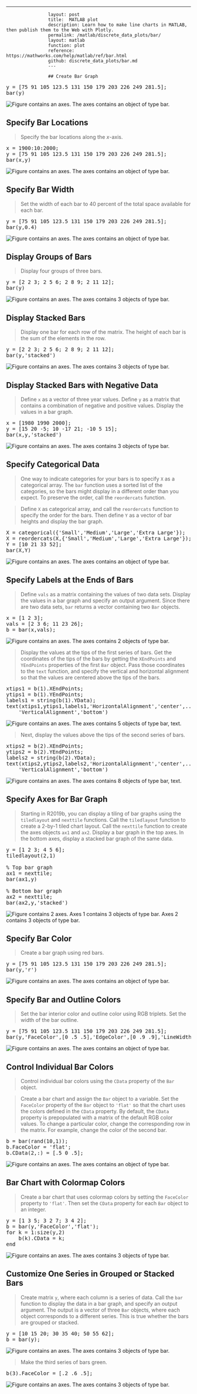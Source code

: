 ---
                    layout: post
                    title:  MATLAB plot
                    description: Learn how to make line charts in MATLAB, then publish them to the Web with Plotly.
                    permalink: /matlab/discrete_data_plots/bar/
                    layout: matlab
                    function: plot
                    reference: https://mathworks.com/help/matlab/ref/bar.html
                    github: discrete_data_plots/bar.md
                    ---

                    ## Create Bar Graph 









<pre class="mcode">y = [75 91 105 123.5 131 150 179 203 226 249 281.5];
bar(y)</pre>

![Figure contains an axes. The axes contains an object of type bar.](https://mathworks.com/help/examples/graphics/win64/SingleDataSeriesExample_01.png)

## Specify Bar Locations 









> Specify the bar locations along the *x*-axis. 

<pre class="mcode">x = 1900:10:2000;
y = [75 91 105 123.5 131 150 179 203 226 249 281.5];
bar(x,y)</pre>

![Figure contains an axes. The axes contains an object of type bar.](https://mathworks.com/help/examples/graphics/win64/XAxisTickLabelsExample_01.png)

## Specify Bar Width 









> Set the width of each bar to 40 percent of the total space available for each bar. 

<pre class="mcode">y = [75 91 105 123.5 131 150 179 203 226 249 281.5];
bar(y,0.4)</pre>

![Figure contains an axes. The axes contains an object of type bar.](https://mathworks.com/help/examples/graphics/win64/BarWidthExample_01.png)

## Display Groups of Bars 









> Display four groups of three bars.

<pre class="mcode">y = [2 2 3; 2 5 6; 2 8 9; 2 11 12];
bar(y)</pre>

![Figure contains an axes. The axes contains 3 objects of type bar.](https://mathworks.com/help/examples/graphics/win64/BarGraphof2DArrayExample_01.png)

## Display Stacked Bars 









> Display one bar for each row of the matrix. The height of each bar is the sum of the elements in the row.

<pre class="mcode">y = [2 2 3; 2 5 6; 2 8 9; 2 11 12];
bar(y,'stacked')</pre>

![Figure contains an axes. The axes contains 3 objects of type bar.](https://mathworks.com/help/examples/graphics/win64/BarGraphStylesExample_01.png)

## Display Stacked Bars with Negative Data 









> Define `x` as a vector of three year values. Define `y` as a matrix that contains a combination of negative and positive values. Display the values in a bar graph.

<pre class="mcode">x = [1980 1990 2000];
y = [15 20 -5; 10 -17 21; -10 5 15];
bar(x,y,'stacked')</pre>

![Figure contains an axes. The axes contains 3 objects of type bar.](https://mathworks.com/help/examples/graphics/win64/BarStackWithNegativeValuesExample_01.png)

## Specify Categorical Data 









> One way to indicate categories for your bars is to specify `X` as a categorical array. The `bar` function uses a sorted list of the categories, so the bars might display in a different order than you expect. To preserve the order, call the `reordercats` function.

> Define `X` as categorical array, and call the `reordercats` function to specify the order for the bars. Then define `Y` as a vector of bar heights and display the bar graph.

<pre class="mcode">X = categorical({'Small','Medium','Large','Extra Large'});
X = reordercats(X,{'Small','Medium','Large','Extra Large'});
Y = [10 21 33 52];
bar(X,Y)</pre>

![Figure contains an axes. The axes contains an object of type bar.](https://mathworks.com/help/examples/graphics/win64/BarCategoricalXDataExample_01.png)

## Specify Labels at the Ends of Bars 









> Define `vals` as a matrix containing the values of two data sets. Display the values in a bar graph and specify an output argument. Since there are two data sets, `bar` returns a vector containing two `Bar` objects.

<pre class="mcode">x = [1 2 3];
vals = [2 3 6; 11 23 26];
b = bar(x,vals);</pre>

![Figure contains an axes. The axes contains 2 objects of type bar.](https://mathworks.com/help/examples/graphics/win64/BarLabelsOnBarsExample_01.png)

> Display the values at the tips of the first series of bars. Get the coordinates of the tips of the bars by getting the `XEndPoints` and `YEndPoints` properties of the first `Bar` object. Pass those coordinates to the `text` function, and specify the vertical and horizontal alignment so that the values are centered above the tips of the bars.

<pre class="mcode">xtips1 = b(1).XEndPoints;
ytips1 = b(1).YEndPoints;
labels1 = string(b(1).YData);
text(xtips1,ytips1,labels1,'HorizontalAlignment','center',...
    'VerticalAlignment','bottom')</pre>

![Figure contains an axes. The axes contains 5 objects of type bar, text.](https://mathworks.com/help/examples/graphics/win64/BarLabelsOnBarsExample_02.png)

> Next, display the values above the tips of the second series of bars.

<pre class="mcode">xtips2 = b(2).XEndPoints;
ytips2 = b(2).YEndPoints;
labels2 = string(b(2).YData);
text(xtips2,ytips2,labels2,'HorizontalAlignment','center',...
    'VerticalAlignment','bottom')</pre>

![Figure contains an axes. The axes contains 8 objects of type bar, text.](https://mathworks.com/help/examples/graphics/win64/BarLabelsOnBarsExample_03.png)

## Specify Axes for Bar Graph 









> Starting in R2019b, you can display a tiling of bar graphs using the `tiledlayout` and `nexttile` functions. Call the `tiledlayout` function to create a 2-by-1 tiled chart layout. Call the `nexttile` function to create the axes objects `ax1` and `ax2`. Display a bar graph in the top axes. In the bottom axes, display a stacked bar graph of the same data.

<pre class="mcode">y = [1 2 3; 4 5 6];
tiledlayout(2,1)

% Top bar graph
ax1 = nexttile;
bar(ax1,y)

% Bottom bar graph
ax2 = nexttile;
bar(ax2,y,'stacked')</pre>

![Figure contains 2 axes. Axes 1 contains 3 objects of type bar. Axes 2 contains 3 objects of type bar.](https://mathworks.com/help/examples/graphics/win64/BarSpecifyAxes19bExample_01.png)

## Specify Bar Color 









> Create a bar graph using red bars. 

<pre class="mcode">y = [75 91 105 123.5 131 150 179 203 226 249 281.5];
bar(y,'r')</pre>

![Figure contains an axes. The axes contains an object of type bar.](https://mathworks.com/help/examples/graphics/win64/BarColorExample_01.png)

## Specify Bar and Outline Colors 









> Set the bar interior color and outline color using RGB triplets. Set the width of the bar outline.

<pre class="mcode">y = [75 91 105 123.5 131 150 179 203 226 249 281.5];
bar(y,'FaceColor',[0 .5 .5],'EdgeColor',[0 .9 .9],'LineWidth',1.5)</pre>

![Figure contains an axes. The axes contains an object of type bar.](https://mathworks.com/help/examples/graphics/win64/BarFaceandEdgeColorExample_01.png)

## Control Individual Bar Colors 









> Control individual bar colors using the `CData` property of the `Bar` object. 

> Create a bar chart and assign the `Bar` object to a variable. Set the `FaceColor` property of the `Bar` object to `'flat'` so that the chart uses the colors defined in the `CData` property. By default, the `CData` property is prepopulated with a matrix of the default RGB color values. To change a particular color, change the corresponding row in the matrix. For example, change the color of the second bar. 

<pre class="mcode">b = bar(rand(10,1));
b.FaceColor = 'flat';
b.CData(2,:) = [.5 0 .5];</pre>

![Figure contains an axes. The axes contains an object of type bar.](https://mathworks.com/help/examples/graphics/win64/ControlIndividualBarColorsExample_01.png)

## Bar Chart with Colormap Colors 









> Create a bar chart that uses colormap colors by setting the `FaceColor` property to `'flat'`. Then set the `CData` property for each `Bar` object to an integer.

<pre class="mcode">y = [1 3 5; 3 2 7; 3 4 2];
b = bar(y,'FaceColor','flat');
for k = 1:size(y,2)
    b(k).CData = k;
end</pre>

![Figure contains an axes. The axes contains 3 objects of type bar.](https://mathworks.com/help/examples/graphics/win64/BarChartWithColormapColorsExample_01.png)

## Customize One Series in Grouped or Stacked Bars 









> Create matrix `y`, where each column is a series of data. Call the `bar` function to display the data in a bar graph, and specify an output argument. The output is a vector of three `Bar` objects, where each object corresponds to a different series. This is true whether the bars are grouped or stacked.

<pre class="mcode">y = [10 15 20; 30 35 40; 50 55 62];
b = bar(y);</pre>

![Figure contains an axes. The axes contains 3 objects of type bar.](https://mathworks.com/help/examples/graphics/win64/BarColorOneSeriesExample_01.png)

> Make the third series of bars green.

<pre class="mcode">b(3).FaceColor = [.2 .6 .5];</pre>

![Figure contains an axes. The axes contains 3 objects of type bar.](https://mathworks.com/help/examples/graphics/win64/BarColorOneSeriesExample_02.png)

